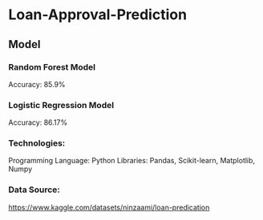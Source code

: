 # Loan-Approval-Prediction

## Model
### Random Forest Model
Accuracy: 85.9%
### Logistic Regression Model
Accuracy: 86.17%

### Technologies:
Programming Language: Python
Libraries: Pandas, Scikit-learn, Matplotlib, Numpy
### Data Source:
https://www.kaggle.com/datasets/ninzaami/loan-predication
